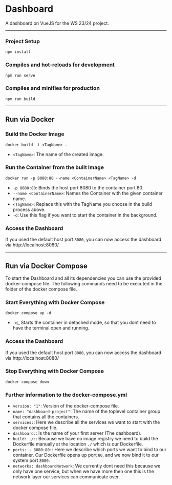 # Dashboard
A dashboard on VueJS for the WS 23/24 project.

___
### Project Setup
```
npm install
```

### Compiles and hot-reloads for development
```
npm run serve
```

### Compiles and minifies for production
```
npm run build
```

___

## Run via Docker

### Build the Docker Image

```
docker build -t <TagName> .
```
- `<TagName>`: The name of the created image.


### Run the Container from the built Image

```
docker run -p 8080:80 --name <ContainerName> <TagName> -d
```
- `-p 8080:80`: Binds the host port 8080 to the container port 80.
- `--name <ContainerName>`: Names the Container with the given container name. 
- `<TagName>`: Replace this with the TagName you choose in the build process above.
- `-d`: Use this flag if you want to start the container in the background.

### Access the Dashboard

If you used the default host port `8080`, you can now access the dashboard via http://localhost:8080/

___
## Run via Docker Compose

To start the Dashboard and all its dependencies you can use the provided docker-compose file.
The following commands need to be executed in the folder of the docker compose file.

### Start Everything with Docker Compose

```
docker compose up -d
```
- `-d`_ Starts the container in detached mode, so that you dont need to have the terminal open and running.

### Access the Dashboard

If you used the default host port `8080`, you can now access the dashboard via http://localhost:8080/


### Stop Everything with Docker Compose

```
docker compose down
```

### Further information to the docker-compose.yml
- `version: "1"`: Version of the docker-compose file.
- `name: "dashboard-project"`: The name of the toplevel container group that contains all the containers.
- `services:`: Here we describe all the services we want to start with the docker compose file.
- `dashboard:`: Is the name of your first server (The dashboard).
- `build: ./:`: Because we have no image registry we need to build the Dockerfile manually at the location `./` which is our Dockerfile.
- `ports: - 8080:80:`: Here we describe which ports we want to bind to our container. Our Dockerfile opens up port `80`, and we now bind it to our system port `8080`.
- `networks: dashboardNetwork`: We currently dont need this because we only have one service, but when we have more then one this is the network layer our services can communicate over.